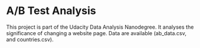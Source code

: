 # A/B Test Analysis

This project is part of the Udacity Data Analysis Nanodegree. It analyses the significance of changing a website page. Data are available (ab_data.csv, and countries.csv). 
